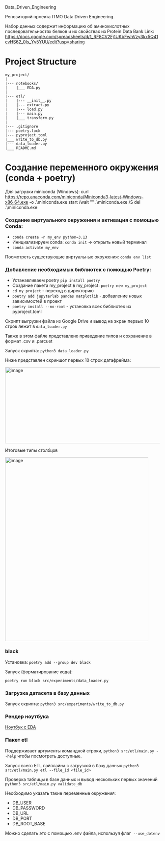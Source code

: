 Data_Driven_Engineering

Репозиторий проекта ITMO Data Driven Engineering.

Набор данных содержит информацию об аминокислотных последовательностях белков и их свойствах из Protein Data Bank
Link: https://docs.google.com/spreadsheets/d/1_RF8CV2Ej1UKbFwhVzy3kx5Q41cvHS62_0Is_Yv5YUU/edit?usp=sharing

# Project Structure
```
my_project/
|
|--- notebooks/
|    |___ EDA.py
|
|--- etl/
|    |--- __init__.py
|    |--- extract.py
|    |--- load.py
|    |--- main.py
|    |___ transform.py
|
|--- .gitignore
|--- poetry.lock
|--- pyproject.toml
|___ write_to_db.py
|--- data_loader.py
|___ README.md
```

# Создание переменного окружения (conda + poetry)
Для загрузки miniconda (Windows):
curl https://repo.anaconda.com/miniconda/Miniconda3-latest-Windows-x86_64.exe -o .\miniconda.exe
start /wait "" .\miniconda.exe /S
del .\miniconda.exe

### Создание виртуального окружения и активация c помощью Conda:
* ```conda create -n my_env python=3.13```
* Инициализируем conda: ```conda init``` -> открыть новый терминал
* ```conda activate my_env```

Посмотреть существующие виртуальные окружения:
```conda env list```

### Добавление необходимых библиотек с помощью Poetry:
* Устанавливаем poetry ```pip install poetry```
* Создание пакета my_project в my_project: ```poetry new my_project```
* ```cd my_project``` - переход в директорию
* ```poetry add jupyterlab pandas matplotlib``` - добавление новых зависимостей в проект
* ```poetry install --no-root``` - установка всех библиотек из pyproject.toml

Скрипт выгрузки файла из Google Drive и вывод на экран первых 10 строк лежит в ```data_loader.py```

Также в этом файле представлено приведение типов и сохранение в формат .csv и .parcuet

Запуск скрипта:
```python3 data_loader.py```

Ниже представлен скриншот первых 10 строк датафрейма:

<img width="563" height="248" alt="image" src="https://github.com/user-attachments/assets/d4c65ed5-20cc-4b0f-8a3b-7d9624d52402" />

Итоговые типы столбцов

<img width="466" height="598" alt="image" src="https://github.com/user-attachments/assets/bfafd95a-21e9-4914-a32c-703b64e0df5c" />


### black
Установка: ```poetry add --group dev black```

Запуск (форматирование кода):

```poetry run black src/experiments/data_loader.py```

### Загрузка датасета в базу данных
Запуск скрипта:
```python3 src/experiments/write_to_db.py```

### Рендер ноутбука 
[Ноутбук с EDA](https://nbviewer.org/github/Margo2512/data_driven_engineering/blob/main/notebooks/EDA.ipynb)

### Пакет etl
Поддерживает аргументы командной строки, `python3 src/etl/main.py --help` чтобы посмотреть доступные.

Запуск всего ETL пайплайна с загрузкой в базу данных
`python3 src/etl/main.py etl --file_id <file_id>`

Проверка таблицы в базе данных и вывод нескольких первых значений
`python3 src/etl/main.py validate_db`

Необходимо указать такие переменные окружения:
- DB_USER
- DB_PASSWORD
- DB_URL
- DB_PORT
- DB_ROOT_BASE

Можно сделать это с помощью .env файла, используя флаг  `--use_dotenv`
